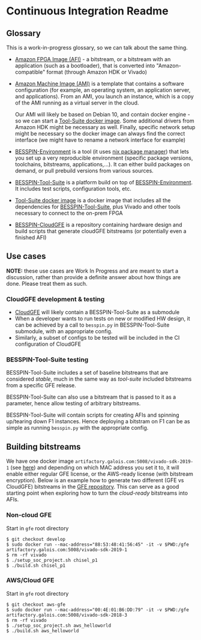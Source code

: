 # Continuous Integration Readme

## Glossary

This is a work-in-progress glossary, so we can talk about the same thing.

* [Amazon FPGA Image (AFI)](https://github.com/aws/aws-fpga/tree/master/Vitis#createafi) - a bitstream, or a bitstream with an application (such as a bootloader), that is converted into "Amazon-compatible" format (through Amazon HDK or Vivado)
* [Amazon Machine Image (AMI)](https://docs.aws.amazon.com/AWSEC2/latest/UserGuide/ec2-instances-and-amis.html) is a template that contains a software configuration (for example, an operating system, an application server, and applications). From an AMI, you launch an instance, which is a copy of the AMI running as a virtual server in the cloud.

    Our AMI will likely be based on Debian 10, and contain docker engine - so we can start a [Tool-Suite docker image](https://github.com/GaloisInc/BESSPIN-Environment/tree/master/docker/tool-suite). Some additional drivers from Amazon HDK might be necessary as well. Finally, specific network setup might be necessary so the docker image can always find the correct interface (we might have to rename a network interface for example)
* [BESSPIN-Environment](https://github.com/GaloisInc/BESSPIN-Environment) is a tool (it uses [nix package manager](https://nixos.org/nix/manual/)) that lets you set up a very reproducible environment (specific package versions, toolchains, bitstreams, applications,...). It can either build packages on demand, or pull prebuild versions from various sources.
* [BESSPIN-Tool-Suite](https://github.com/GaloisInc/BESSPIN-Tool-Suite/) is a platform build on top of [BESSPIN-Environment](https://github.com/GaloisInc/BESSPIN-Environment). It includes test scripts, configuration tools, etc.
* [Tool-Suite docker image](https://github.com/GaloisInc/BESSPIN-Environment/tree/master/docker/tool-suite) is a docker image that includes all the dependencies for [BESSPIN-Tool-Suite](https://github.com/GaloisInc/BESSPIN-Tool-Suite/), plus Vivado and other tools necessary to connect to the on-prem FPGA
* [BESSPIN-CloudGFE](https://github.com/GaloisInc/BESSPIN-CloudGFE/) is a repository containing hardware design and build scripts that generate cloudGFE bitstreams (or potentially even a finished AFI)

## Use cases

**NOTE:** these use cases are Work In Progress and are meant to start a discussion, rather than provide a definite answer about how things are done. Please treat them as such.

### CloudGFE development & testing

* [CloudGFE](https://github.com/GaloisInc/BESSPIN-CloudGFE/) will likely contain a BESSPIN-Tool-Suite as a submodule
* When a developer wants to run tests on new or modified HW design, it can be achieved by a call to `besspin.py` in BESSPIN-Tool-Suite submodule, with an appropriate config.
* Similarly, a subset of configs to be tested will be included in the CI configuration of CloudGFE  


### BESSPIN-Tool-Suite testing

BESSPIN-Tool-Suite includes a set of baseline bitstreams that are considered *stable*, much in the same way as *tool-suite* included bitstreams from a specific GFE release.

BESSPIN-Tool-Suite can also use a bitstream that is passed to it as a parameter, hence allow testing of arbitrary bitstreams.

BESSPIN-Tool-Suite will contain scripts for creating AFIs and spinning up/tearing down F1 instances. Hence deploying a bitstram on F1 can be as simple as running `besspin.py` with the appropriate config.



## Building bitstreams
We have one docker image `artifactory.galois.com:5008/vivado-sdk-2019-1` (see [here](https://github.com/GaloisInc/BESSPIN-Environment/tree/master/docker/vivado-sdk-2019-1)) and depending on which MAC address you set it to, it will enable either regular GFE license, or the AWS-ready license (with bitstream encryption). Below is an example how to generate two different (GFE vs CloudGFE) bitstreams in the [GFE repository](https://github.com/GaloisInc/BESSPIN-GFE/). This can serve as a good starting point when exploring how to turn the *cloud-ready* bitstreams into AFIs.


### Non-cloud GFE

Start in `gfe` root directory
```
$ git checkout develop
$ sudo docker run --mac-address="88:53:48:41:56:45" -it -v $PWD:/gfe artifactory.galois.com:5008/vivado-sdk-2019-1
$ rm -rf vivado
$ ./setup_soc_project.sh chisel_p1
$ ./build.sh chisel_p1
```

### AWS/Cloud GFE

Start in `gfe` root directory
```
$ git checkout aws-gfe
$ sudo docker run --mac-address="00:4E:01:B6:DD:79" -it -v $PWD:/gfe artifactory.galois.com:5008/vivado-sdk-2018-3
$ rm -rf vivado
$ ./setup_soc_project.sh aws_helloworld
$ ./build.sh aws_helloworld
```